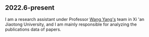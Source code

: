 ## 2022.6-present

I am a research assistant under Professor [Wang Yang's](https://gr.xjtu.edu.cn/web/yang.wang) team in Xi 'an Jiaotong University, and I am mainly responsible for analyzing the publications data of papers.
